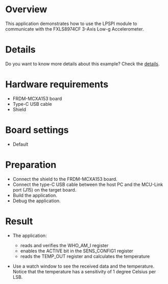 Overview
========
This application demonstrates how to use the LPSPI module to communicate with the FXLS8974CF 3-Axis Low-g Accelerometer.

Details
====================
Do you want to know more details about this example? Check the [details](./readme_details.md).

Hardware requirements
=====================
- FRDM-MCXA153 board
- Type-C USB cable
- Shield

Board settings
==============
- Default

Preparation
===========
- Connect the shield to the FRDM-MCXA153 board.
- Connect the type-C USB cable between the host PC and the MCU-Link port (J15) on the target board.
- Build the application.
- Debug the application.

Result
======
- The application:

    - reads and verifies the WHO_AM_I register
    - enables the ACTIVE bit in the SENS_CONFIG1 register
    - reads the TEMP_OUT register and calculates the temperature

- Use a watch window to see the received data and the temperature. Notice that the temperature has a sensitivity of 1 degree Celsius per LSB.
